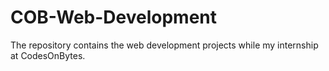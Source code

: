 # COB-Web-Development
The repository contains the web development projects while my internship at CodesOnBytes.
